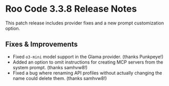 # Roo Code 3.3.8 Release Notes

This patch release includes provider fixes and a new prompt customization option.

## Fixes & Improvements

*   Fixed `o3-mini` model support in the Glama provider. (thanks Punkpeye!)
*   Added an option to omit instructions for creating MCP servers from the system prompt. (thanks samhvw8!)
*   Fixed a bug where renaming API profiles without actually changing the name could delete them. (thanks samhvw8!)